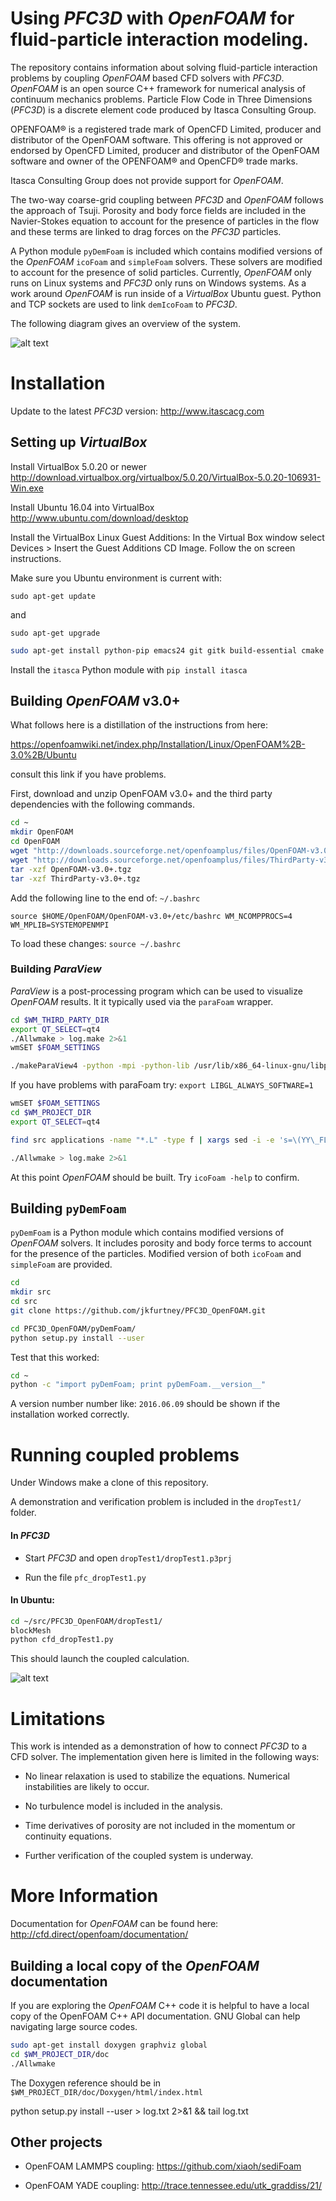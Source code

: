 # Using *PFC3D* with *OpenFOAM* for fluid-particle interaction modeling.

The repository contains information about solving fluid-particle
interaction problems by coupling *OpenFOAM* based CFD solvers with
*PFC3D*. *OpenFOAM* is an open source C++ framework for numerical analysis
of continuum mechanics problems. Particle Flow Code in Three
Dimensions (*PFC3D*) is a discrete element code produced by Itasca
Consulting Group.

OPENFOAM® is a registered trade mark of OpenCFD Limited, producer and
distributor of the OpenFOAM software. This offering is not approved or
endorsed by OpenCFD Limited, producer and distributor of the OpenFOAM
software and owner of the OPENFOAM® and OpenCFD® trade marks.

Itasca Consulting Group does not provide support for *OpenFOAM*.

The two-way coarse-grid coupling between *PFC3D* and *OpenFOAM* follows
the approach of Tsuji. Porosity and body force fields are included in
the Navier-Stokes equation to account for the presence of particles in
the flow and these terms are linked to drag forces on the *PFC3D* particles.

A Python module `pyDemFoam` is included which contains modified
versions of the *OpenFOAM* `icoFoam` and `simpleFoam` solvers. These
solvers are modified to account for the presence of solid particles.
Currently, *OpenFOAM* only runs on Linux systems and *PFC3D* only runs
on Windows systems. As a work around *OpenFOAM* is run inside of a
*VirtualBox* Ubuntu guest. Python and TCP sockets are used to link
`demIcoFoam` to *PFC3D*.

The following diagram gives an overview of the system.

![alt text](diagram.png "system schematic")


# Installation

Update to the latest *PFC3D* version: http://www.itascacg.com

## Setting up *VirtualBox*

Install VirtualBox 5.0.20 or newer http://download.virtualbox.org/virtualbox/5.0.20/VirtualBox-5.0.20-106931-Win.exe

Install Ubuntu 16.04 into VirtualBox http://www.ubuntu.com/download/desktop

Install the VirtualBox Linux Guest Additions: In the Virtual Box
window select Devices > Insert the Guest Additions CD Image. Follow
the on screen instructions.

Make sure you Ubuntu environment is current with:

`sudo apt-get update`

and

`sudo apt-get upgrade`


```bash
sudo apt-get install python-pip emacs24 git gitk build-essential cmake flex bison zlib1g-dev qt4-dev-tools libqt4-dev libqtwebkit-dev gnuplot libreadline-dev libncurses5-dev libxt-dev libopenmpi-dev openmpi-bin libboost-system-dev libboost-thread-dev libgmp-dev libmpfr-dev python python-dev libcgal-dev python-numpy ipython python-scipy cython
```

Install the `itasca` Python module with `pip install itasca`


## Building *OpenFOAM* v3.0+

What follows here is a distillation of the instructions from here:

https://openfoamwiki.net/index.php/Installation/Linux/OpenFOAM%2B-3.0%2B/Ubuntu

consult this link if you have problems.

First, download and unzip OpenFOAM v3.0+ and the third party
dependencies with the following commands.

```bash
cd ~
mkdir OpenFOAM
cd OpenFOAM
wget "http://downloads.sourceforge.net/openfoamplus/files/OpenFOAM-v3.0%2B.tgz?use_mirror=mesh" -O OpenFOAM-v3.0+.tgz
wget "http://downloads.sourceforge.net/openfoamplus/files/ThirdParty-v3.0%2B.tgz?use_mirror=mesh" -O ThirdParty-v3.0+.tgz
tar -xzf OpenFOAM-v3.0+.tgz
tar -xzf ThirdParty-v3.0+.tgz
```

Add the following line to the end of: `~/.bashrc`

`source $HOME/OpenFOAM/OpenFOAM-v3.0+/etc/bashrc WM_NCOMPPROCS=4 WM_MPLIB=SYSTEMOPENMPI`

To load these changes:
`source ~/.bashrc`


### Building *ParaView*

*ParaView* is a post-processing program which can be used to visualize
*OpenFOAM* results. It it typically used via the `paraFoam` wrapper.

```bash
cd $WM_THIRD_PARTY_DIR
export QT_SELECT=qt4
./Allwmake > log.make 2>&1
wmSET $FOAM_SETTINGS

./makeParaView4 -python -mpi -python-lib /usr/lib/x86_64-linux-gnu/libpython2.7.so.1.0 > log.makepv4_2

```

If you have problems with paraFoam try: `export LIBGL_ALWAYS_SOFTWARE=1`

```bash
wmSET $FOAM_SETTINGS
cd $WM_PROJECT_DIR
export QT_SELECT=qt4

find src applications -name "*.L" -type f | xargs sed -i -e 's=\(YY\_FLEX\_SUBMINOR\_VERSION\)=YY_FLEX_MINOR_VERSION < 6 \&\& \1='

./Allwmake > log.make 2>&1
```

At this point *OpenFOAM* should be built. Try `icoFoam -help` to
confirm.

## Building `pyDemFoam`

`pyDemFoam` is a Python module which contains modified versions of
*OpenFOAM* solvers. It includes porosity and body force terms to
account for the presence of the particles. Modified version of both
`icoFoam` and `simpleFoam` are provided.

```bash
cd
mkdir src
cd src
git clone https://github.com/jkfurtney/PFC3D_OpenFOAM.git

cd PFC3D_OpenFOAM/pyDemFoam/
python setup.py install --user
```

Test that this worked:

```bash
cd ~
python -c "import pyDemFoam; print pyDemFoam.__version__"
```

A version number number like: `2016.06.09` should be shown if the
installation worked correctly.

# Running coupled problems

Under Windows make a clone of this repository.

A demonstration and verification problem is included in the
`dropTest1/` folder.

#### In *PFC3D*

- Start *PFC3D* and open `dropTest1/dropTest1.p3prj`

- Run the file `pfc_dropTest1.py`

#### In Ubuntu:

```bash
cd ~/src/PFC3D_OpenFOAM/dropTest1/
blockMesh
python cfd_dropTest1.py
```

This should launch the coupled calculation.

![alt text](dropTest1/dropTest1.png "Model Results")

# Limitations

This work is intended as a demonstration of how to connect *PFC3D* to
a CFD solver. The implementation given here is limited in the
following ways:

- No linear relaxation is used to stabilize the equations. Numerical
  instabilities are likely to occur.

- No turbulence model is included in the analysis.

- Time derivatives of porosity are not included in the momentum or continuity equations.

- Further verification of the coupled system is underway.

# More Information

Documentation for *OpenFOAM* can be found here:
http://cfd.direct/openfoam/documentation/

## Building a local copy of the *OpenFOAM* documentation

If you are exploring the *OpenFOAM* C++ code it is helpful to have a
local copy of the OpenFOAM C++ API documentation. GNU Global can help
navigating large source codes.

```bash
sudo apt-get install doxygen graphviz global
cd $WM_PROJECT_DIR/doc
./Allwmake
```

The Doxygen reference should be in `$WM_PROJECT_DIR/doc/Doxygen/html/index.html`

python setup.py install --user > log.txt 2>&1 && tail log.txt

## Other projects

* OpenFOAM LAMMPS coupling: https://github.com/xiaoh/sediFoam

* OpenFOAM YADE coupling: http://trace.tennessee.edu/utk_graddiss/21/
